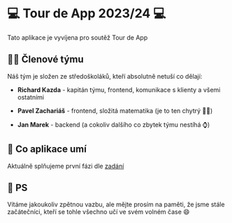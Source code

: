 # 💻 Tour de App 2023/24 💻

Tato aplikace je vyvíjena pro soutěž Tour de App

## 👨‍💻 Členové týmu

Náš tým je složen ze středoškoláků, kteří absolutně netuší co dělají:

- **Richard Kazda** - kapitán týmu, frontend, komunikace s klienty a všemi ostatními

- **Pavel Zachariáš** - frontend, složitá matematika (je to ten chytrý 👨‍🔬)

- **Jan Marek** - backend (a cokoliv dalšího co zbytek týmu nestíhá ⌚️)

## 🧪 Co aplikace umí

Aktuálně splňujeme první fázi dle [zadání](https://tourdeapp.cz/zadani)

## 🤫 PS

Vítáme jakoukoliv zpětnou vazbu, ale mějte prosím na paměti, že jsme stále začátečníci, kteří se tohle všechno učí ve svém volném čase 😄
